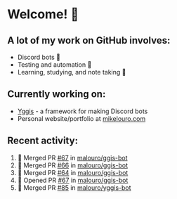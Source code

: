 # Welcome! 👋

## A lot of my work on GitHub involves:
  * Discord bots 🤖
  * Testing and automation 🧪
  * Learning, studying, and note taking 📝

## Currently working on:
  * [Yggis](https://github.com/malouro/yggis-bot) - a framework for making Discord bots
  * Personal website/portfolio at [mikelouro.com](https://mikelouro.com)

## Recent activity:

<!--START_SECTION:activity-->
1. 🎊  Merged PR [#67](https://github.com//malouro/ggis-bot/pull/67) in [malouro/ggis-bot](https://github.com//malouro/ggis-bot)
2. 🎊  Merged PR [#66](https://github.com//malouro/ggis-bot/pull/66) in [malouro/ggis-bot](https://github.com//malouro/ggis-bot)
3. 🎊  Merged PR [#64](https://github.com//malouro/ggis-bot/pull/64) in [malouro/ggis-bot](https://github.com//malouro/ggis-bot)
4. 💪 Opened PR [#67](https://github.com//malouro/ggis-bot/pull/67) in [malouro/ggis-bot](https://github.com//malouro/ggis-bot)
5. 🎊  Merged PR [#85](https://github.com//malouro/yggis-bot/pull/85) in [malouro/yggis-bot](https://github.com//malouro/yggis-bot)
<!--END_SECTION:activity-->
